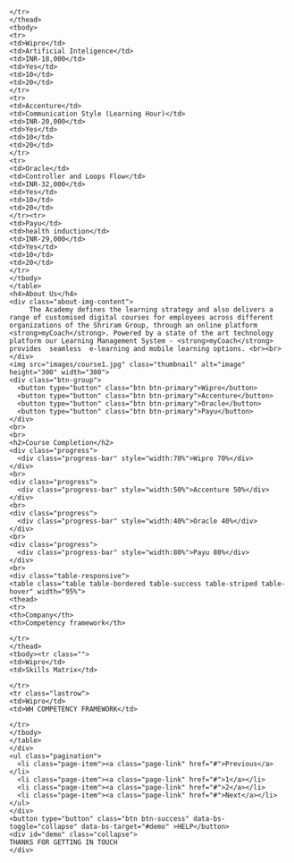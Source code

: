 	</tr>
	</thead>
	<tbody>
	<tr>
	<td>Wipro</td>
	<td>Artificial Inteligence</td>
	<td>INR-18,000</td>
	<td>Yes</td>
	<td>10</td>
	<td>20</td>
	</tr>
	<tr>
	<td>Accenture</td>
	<td>Communication Style (Learning Hour)</td>
	<td>INR-20,000</td>
	<td>Yes</td>
	<td>10</td>
	<td>20</td>
	</tr>
	<tr>
	<td>Oracle</td>
	<td>Controller and Loops Flow</td>
	<td>INR-32,000</td>
	<td>Yes</td>
	<td>10</td>
	<td>20</td>
	</tr><tr>
	<td>Payu</td>
	<td>health induction</td>
	<td>INR-29,000</td>
	<td>Yes</td>
	<td>10</td>
	<td>20</td>
	</tr>
	</tbody>
	</table>
	<h4>About Us</h4>
	<div class="about-img-content">
		 The Academy defines the learning strategy and also delivers a range of customised digital courses for employees across different organizations of the Shriram Group, through an online platform <strong>myCoach</strong>. Powered by a state of the art technology platform our Learning Management System - <strong>myCoach</strong> provides  seamless  e-learning and mobile learning options. <br><br>
	</div>
	<img src="images/course1.jpg" class="thumbnail" alt="image" height="300" width="300">
	<div class="btn-group">
	  <button type="button" class="btn btn-primary">Wipro</button>
	  <button type="button" class="btn btn-primary">Accenture</button>
	  <button type="button" class="btn btn-primary">Oracle</button>
	  <button type="button" class="btn btn-primary">Payu</button>
	</div>
	<br>
	<br>
	<h2>Course Completion</h2>
	<div class="progress">
	  <div class="progress-bar" style="width:70%">Wipro 70%</div>
	</div>
	<br>
	<div class="progress">
	  <div class="progress-bar" style="width:50%">Accenture 50%</div>
	</div>
	<br>
	<div class="progress">
	  <div class="progress-bar" style="width:40%">Oracle 40%</div>
	</div>
	<br>
	<div class="progress">
	  <div class="progress-bar" style="width:80%">Payu 80%</div>
	</div>
	<br>
	<div class="table-responsive">
	<table class="table table-bordered table-success table-striped table-hover" width="95%">
	<thead>
	<tr>
	<th>Company</th>
	<th>Competency framework</th>

	</tr>
	</thead>
	<tbody><tr class="">
	<td>Wipro</td>
	<td>Skills Matrix</td>

	</tr>
	<tr class="lastrow">
	<td>Wipro</td>
	<td>WH COMPETENCY FRAMEWORK</td>

	</tr>
	</tbody>
	</table>
	</div>
	<ul class="pagination">
	  <li class="page-item"><a class="page-link" href="#">Previous</a></li>
	  <li class="page-item"><a class="page-link" href="#">1</a></li>
	  <li class="page-item"><a class="page-link" href="#">2</a></li>
	  <li class="page-item"><a class="page-link" href="#">Next</a></li>
	</ul>
	</div>
	<button type="button" class="btn btn-success" data-bs-toggle="collapse" data-bs-target="#demo" >HELP</button>
	<div id="demo" class="collapse">
	THANKS FOR GETTING IN TOUCH
	</div>
